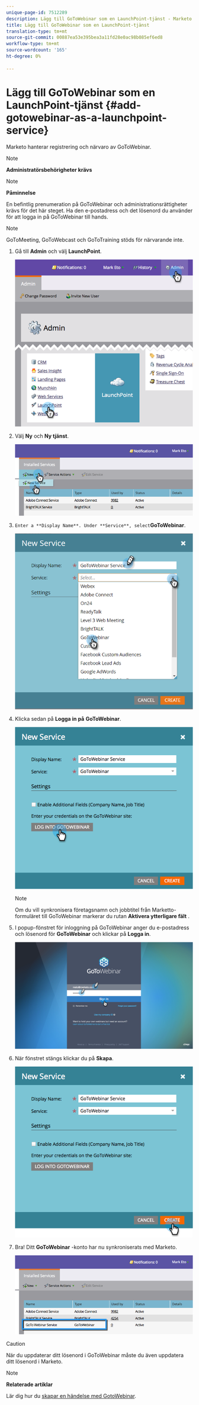```yaml
---
unique-page-id: 7512289
description: Lägg till GoToWebinar som en LaunchPoint-tjänst - Marketo Docs - Produktdokumentation
title: Lägg till GoToWebinar som en LaunchPoint-tjänst
translation-type: tm+mt
source-git-commit: 00887ea53e395bea3a11fd28e0ac98b085ef6ed8
workflow-type: tm+mt
source-wordcount: '165'
ht-degree: 0%

---
```



# Lägg till GoToWebinar som en LaunchPoint-tjänst {#add-gotowebinar-as-a-launchpoint-service}

Marketo hanterar registrering och närvaro av GoToWebinar.

>[!NOTE]
>
>**Administratörsbehörigheter krävs**

>[!NOTE]
>
>**Påminnelse**
>
>En befintlig prenumeration på GoToWebinar och administrationsrättigheter krävs för det här steget. Ha den e-postadress och det lösenord du använder för att logga in på GoToWebinar till hands.

>[!NOTE]
>
>GoToMeeting, GoToWebcast och GoToTraining stöds för närvarande inte.

1. Gå till **Admin** och välj **LaunchPoint**.

   ![](assets/image2015-4-22-15-3a33-3a47.png)

1. Välj **Ny** och **Ny tjänst**.

   ![](assets/new-service-gotowebinar.png)

1. `Enter a **Display Name**. Under **Service**, select`**GoToWebinar**.

   ![](assets/new-service-goto-webinar1.png)

1. Klicka sedan på **Logga in på** **GoToWebinar**.

   ![](assets/image2015-4-22-15-3a57-3a59.png)

   >[!NOTE]
   >
   >Om du vill synkronisera företagsnamn och jobbtitel från Marketto-formuläret till GoToWebinar markerar du rutan **Aktivera ytterligare fält** .

1. I popup-fönstret för inloggning på GoToWebinar anger du e-postadress och lösenord för **GoToWebinar** och klickar på **Logga in**.

   ![](assets/image2015-4-22-15-3a52-3a31.png)

1. När fönstret stängs klickar du på **Skapa**.

   ![](assets/image2015-4-22-15-3a57-3a43.png)

1. Bra! Ditt **GoToWebinar** -konto har nu synkroniserats med Marketo.

   ![](assets/goto-webinar.png)

>[!CAUTION]
>
>När du uppdaterar ditt lösenord i GoToWebinar måste du även uppdatera ditt lösenord i Marketo.

>[!NOTE]
>
>**Relaterade artiklar**
>
>Lär dig hur du [skapar en händelse med GotoWebinar](../../../product-docs/demand-generation/events/create-an-event/create-an-event-with-gotowebinar.md).

